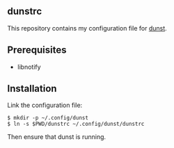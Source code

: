 dunstrc
-------

This repository contains my configuration file for [dunst](http://knopwob.org/dunst/index.html).

## Prerequisites

* libnotify

## Installation

Link the configuration file:

```
$ mkdir -p ~/.config/dunst
$ ln -s $PWD/dunstrc ~/.config/dunst/dunstrc
```

Then ensure that dunst is running.
